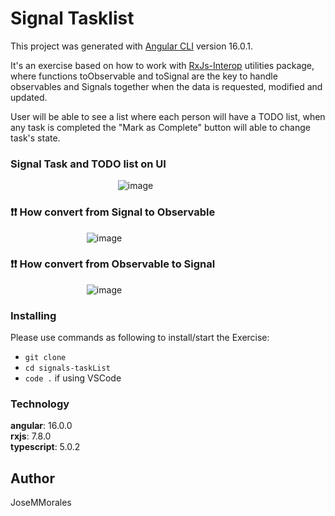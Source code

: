 # Signal Tasklist

This project was generated with [Angular CLI](https://github.com/angular/angular-cli) version 16.0.1.

It's an exercise based on how to work with [RxJs-Interop](https://angular.io/guide/rxjs-interop) utilities package, where functions toObservable and toSignal are the key to handle observables and Signals together when the data is requested, modified and updated.

User will be able to see a list where each person will have a TODO list, when any task is completed the "Mark as Complete" button will able to change task's state. 

### Signal Task and TODO list on UI

<div align="center" style="width: 400px">

![image](https://github.com/JoseMMorales/sekelon-loader-17/assets/43299285/6d7d26b4-ffaa-4560-b13e-0c1b915393a1)

</div>

### ❗❗ How convert from Signal to Observable 

<div align="center" style="width: 300px">


![image](https://github.com/JoseMMorales/sekeleton-loader-17/assets/43299285/bfbc1c6c-f02d-424d-a216-518e87e79b47)

</div>

### ❗❗ How convert from Observable to Signal

<div align="center" style="width: 300px">

![image](https://github.com/JoseMMorales/sekeleton-loader-17/assets/43299285/7b3fd292-7deb-4419-aa32-f496d53a0efa)

</div>

### **Installing**

Please use commands as following to install/start the Exercise:

- `git clone `
- `cd signals-taskList`
- `code .` if using VSCode

### **Technology**

<b>angular</b>: 16.0.0</br>
<b>rxjs</b>: 7.8.0</br>
<b>typescript</b>: 5.0.2</br>

## Author

JoseMMorales
